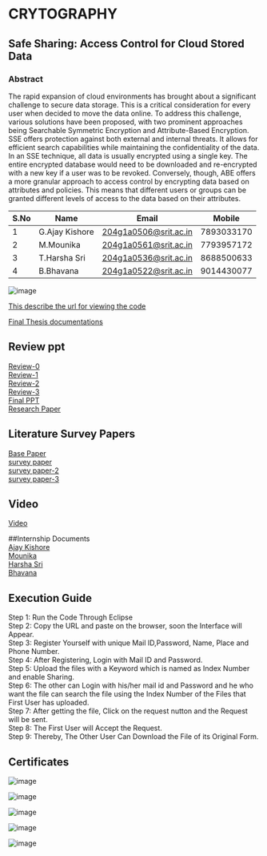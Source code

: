 # CRYTOGRAPHY
## Safe Sharing: Access Control for Cloud Stored Data
<h3> Abstract </h3>
<p>The rapid expansion of cloud environments has brought about a significant challenge to secure data storage. This is a critical consideration for every user when decided to move the data online. To address this challenge, various solutions have been proposed, with two prominent approaches being Searchable Symmetric Encryption and Attribute-Based Encryption. SSE offers protection against both external and internal threats. It allows for efficient search capabilities while maintaining the confidentiality of the data. In an SSE technique, all data is usually encrypted using a single key. The entire encrypted database would need to be downloaded and re-encrypted with a new key if a user was to be revoked. Conversely, though, ABE offers a more granular approach to access control by encrypting data based on attributes and policies. This means that different users or groups can be granted different levels of access to the data based on their attributes.</p>


 S.No| Name     | Email          |Mobile
 --| -------- | -------------- |------
 1 |    G.Ajay Kishore |  204g1a0506@srit.ac.in | 7893033170       
 2 |    M.Mounika      |  204g1a0561@srit.ac.in | 7793957172    
 3 |   T.Harsha Sri    | 204g1a0536@srit.ac.in  | 8688500633 
 4 |    B.Bhavana      |  204g1a0522@srit.ac.in | 9014430077



![image](https://github.com/SRIT-CSE/CRYPTOGRAPHY/assets/94584310/88c387c4-5192-4408-bef7-f72a7bc92ac1)

[This describe the url for viewing the code](https://github.com/SRIT-CSE/CRYPTOGRAPHY/tree/master/ProjectFolder/CloudProject)

[Final Thesis documentations](https://github.com/SRIT-CSE/CRYPTOGRAPHY/blob/master/a1_batch%20document_merged%20pdf.pdf)

## Review ppt <br/>
[Review-0](https://github.com/SRIT-CSE/CRYPTOGRAPHY/blob/master/Reviews/review-0.pptx)<br/>
[Review-1](https://github.com/SRIT-CSE/CRYPTOGRAPHY/blob/master/BATCH%20A1%20Review%201.pptx) <br/>
[Review-2](https://github.com/SRIT-CSE/CRYPTOGRAPHY/blob/master/BATCH%20A1%20Review%202%20(1).pptx) <br/>
[Review-3](https://github.com/SRIT-CSE/CRYPTOGRAPHY/blob/master/Reviews/Batch-A1%20(1)%5B1%5D%20(2).pptx)<br/>
[Final PPT](https://github.com/SRIT-CSE/CRYPTOGRAPHY/blob/master/Final%20Review%20%20PPT.pptx) <br/>
[Research Paper](https://github.com/SRIT-CSE/CRYPTOGRAPHY/blob/master/ICIAET-P168.docx) <br/>

## Literature Survey Papers
[Base Paper](https://github.com/SRIT-CSE/CRYPTOGRAPHY/blob/master/Base_paper.pdf)<br/>
[survey paper](https://github.com/SRIT-CSE/CRYPTOGRAPHY/blob/master/SSE-designandchallenges-1-4.pdf)<br/>
[survey paper-2](https://github.com/SRIT-CSE/CRYPTOGRAPHY/blob/master/Public_Key_Encryption_with_Keyword_Search.pdf)<br/>
[survey paper-3](https://github.com/SRIT-CSE/CRYPTOGRAPHY/blob/master/literature%20survey%201.pdf)<br/>

## Video
[Video](https://github.com/SRIT-CSE/CRYPTOGRAPHY/blob/master/Untitled%20video%20-%20Made%20with%20Clipchamp%20(1).mp4)<br/>

##Internship Documents<br/>
[Ajay Kishore](https://github.com/SRIT-CSE/SAFE-SHARING-ACESS-CONTROL-FOR-CLOUD-STORED-DATA/blob/master/ajaykishore-506/506-2.pdf)<br/>
[Mounika](https://github.com/SRIT-CSE/SAFE-SHARING-ACESS-CONTROL-FOR-CLOUD-STORED-DATA/blob/master/mounika-561/561_android_ppt.pptx)<br/>
[Harsha Sri](https://github.com/SRIT-CSE/SAFE-SHARING-ACESS-CONTROL-FOR-CLOUD-STORED-DATA/blob/master/harshasri-536/536_android_doc.pdf)<br/>
[Bhavana](https://github.com/SRIT-CSE/SAFE-SHARING-ACESS-CONTROL-FOR-CLOUD-STORED-DATA/blob/master/bhavana-522/BBC%20Doc.pdf)<br/>

## Execution Guide
Step 1: Run the Code Through Eclipse<br/>
Step 2: Copy the URL and paste on the browser, soon the Interface will Appear.<br/>
Step 3: Register Yourself with unique Mail ID,Password, Name, Place and Phone Number.<br/>
Step 4: After Registering, Login with Mail ID and Password.<br/>
Step 5: Upload the files with a Keyword which is named as Index Number and enable Sharing.<br/>
Step 6: The other can Login with his/her mail id and Password and he who want the file can search the file using the Index Number of the Files that First User has uploaded.<br/>
Step 7: After getting the file, Click on the request nutton and the Request will be sent.<br/>
Step 8: The First User will Accept the Request.<br/>
Step 9: Thereby, The Other User Can Download the File of its Original Form.<br/>

## Certificates
![image](https://github.com/SRIT-CSE/CRYPTOGRAPHY/assets/94584310/d6bb4de2-ecf9-42d3-8ff0-81592dd9cb8c)

![image](https://github.com/SRIT-CSE/CRYPTOGRAPHY/assets/94584310/9b96fac5-6b75-4201-9642-52aab1fa6a4b)

![image](https://github.com/SRIT-CSE/CRYPTOGRAPHY/assets/94584310/d3217718-0070-450d-a075-5e3d6cd39f0a)

![image](https://github.com/SRIT-CSE/CRYPTOGRAPHY/assets/94584310/ddb2a902-dbdf-42aa-b30d-88fd31b240f6)

![image](https://github.com/SRIT-CSE/CRYPTOGRAPHY/assets/94584310/79785b88-ea7f-4603-9a17-89ecf1b4bb5e)


